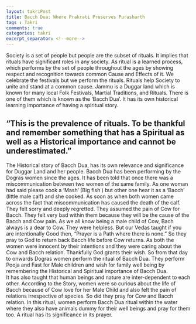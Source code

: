 ```yaml
---
layout: takriPost
title: Bacch Dua: Where Prakrati Preserves Purasharth 
tags : Takri
comments: true
categories: takri
excerpt_separator: <!--more-->
---
```

Society is a set of people but people are the subset of rituals. It implies that rituals have significant roles in any society. As ritual is a learned process, which performs by the set of people throughout the ages by showing respect and recognition towards common Cause and Effects of it. We celebrate the festivals but we perform the rituals. Rituals help Society to unite and stand at a common cause. Jammu is a Duggar land which is known for many local Folk Festivals, Martial Traditions, and Rituals. There is one of them which is known as the ‘Bacch Dua’. It has its own historical learning importance of having a spiritual story.
<!--more-->


## “This is the prevalence of rituals. To be thankful and remember something that has a Spiritual as well as a Historical importance and cannot be underestimated.”

The Historical story of Bacch Dua, has its own relevance and significance for Duggar Land and her people. Bacch Dua has been performing by the Dogras women since the ages. It has been told that once there was a miscommunication between two women of the same family. As one woman had said please cook a ‘Mash’ (Big fish ) but other one hear it as a ‘Bacch’ (little male calf) and she cooked. As soon as when both women
came across the fact that miscommunication has caused the death of the calf. They felt sorry and deeply regretted. They assumed the pain of Cow for Bacch. They felt very bad within them because they will be the cause of the Bacch and Cow pain. As we all know being a male child of Cow, Bach always is a dear to Cow. They were helpless. But our Vedas taught if you are intentionally Good then, “Prayer is a Path where there is none.” So they pray to God to return back Bacch life before Cow returns. As both the women were innocent by their intentions and they were caring about the Cow and Bacch relation. Thankfully God grants their wish. So from that day to onwards Dogras women perform the ritual of Bacch Dua. They perform Pooja and Fast for Male children and wish for family well being by remembering the Historical and Spiritual importance of Bacch Dua.
<br>
It has also taught that human beings and nature are inter-dependent to each other. According to the Story, women were so curious about the life of Bacch because of Cow love for her Male Child and also felt the pain of relations irrespective of species. So did they pray for Cow and Bacch relation. In this ritual, women perform Bacch Dua ritual within the water where they also have animals dummy for their well beings and pray for them too. A ritual has its significance in its prayer.
